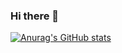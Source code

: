 ### Hi there 👋
[![Anurag's GitHub stats](https://github-readme-stats.vercel.app/api?username=jbrainz)](https://github.com/anuraghazra/github-readme-stats)

<!--
**jbrainz/jbrainz** is a ✨ _special_ ✨ repository because its `README.md` (this file) appears on your GitHub profile.

Here are some ideas to get you started:

- 🔭 I’m currently working on ...
- 🌱 I’m currently learning ...
- 👯 I’m looking to collaborate on ...
- 🤔 I’m looking for help with ...
- 💬 Ask me about ...
- 📫 How to reach me: ...
- 😄 Pronouns: ...
- ⚡ Fun fact: ...
-->
